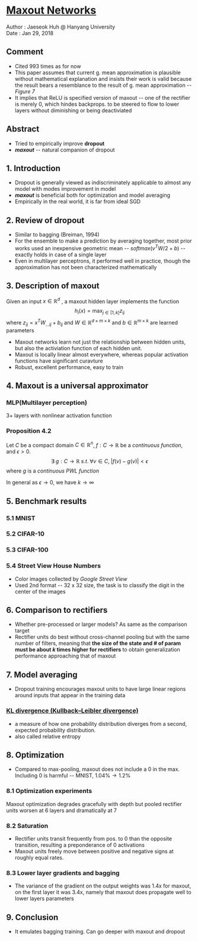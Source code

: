 # [Maxout Networks](http://proceedings.mlr.press/v28/goodfellow13.pdf)

Author : Jaeseok Huh @ Hanyang University  
Date : Jan 29, 2018

## Comment
* Cited 993 times as for now
* This paper assumes that current g. mean approximation is plausible without mathematical explanation and insists their work is valid because the result bears a resemblance to the result of g. mean approximation -- *Figure 7*
* It implies that ReLU is specified version of maxout -- one of the rectifier is merely $0$, which hindes backprops. to be steered to flow to lower layers without diminishing or being deactiviated


## Abstract
* Tried to empirically improve **dropout**
* ***maxout*** -- natural companion of dropout

## 1. Introduction
* Dropout is generally viewed as indiscriminately applicable to almost any model with modes improvement in model
* ***maxout*** is beneficial both for optimization and model averaging
* Empirically in the real world, it is far from ideal SGD

## 2. Review of dropout
* Similar to bagging (Breiman, 1994)
* For the ensemble to make a prediction by averaging together, most prior works used an inexpensive geometric mean -- $softmax(v^TW/2+b)$ -- exactly holds in case of a single layer
* Even in multilayer perceptrons, it performed well in practice, though the approximation has not been characterized mathematically

## 3. Description of maxout
Given an input $x\in\mathbb{R}^d$ , a maxout hidden layer implements the function
$$h_i(x)=\max_{j\in[1,k]} z_{ij}$$
where $z_{ij}=x^TW_{...ij} + b_{ij}$ and $W \in\mathbb{R}^{d\times m \times k}$ and $b \in \mathbb{R}^{m \times k}$ are learned parameters

* Maxout networks learn not just the relationship between hidden units, but also the activiation function of each hidden unit.
* Maxout is locally linear almost everywhere, whereas popular activation functions have significant curavture
* Robust, excellent performance, easy to train

## 4. Maxout is a universal approximator
### MLP(Multilayer perception)
3+ layers with nonlinear activation function

### Proposition 4.2
Let $C$ be a compact domain $C \in \mathbb{R}^n$, $f : C\rightarrow \mathbb{R}$ be a *continuous function*, and $\epsilon > 0$.
$$
\exists\;   g:C\rightarrow \mathbb{R} \;s.t. \; \forall v \in C, \; |f(v)-g(v)| < \epsilon
$$
where $g$ is a *continuous PWL function*  

In general as $\epsilon \rightarrow 0$, we have $k \rightarrow \infty$

## 5. Benchmark results
### 5.1 MNIST
### 5.2 CIFAR-10
### 5.3 CIFAR-100
### 5.4 Street View House Numbers
* Color images collected by *Google Street View*
* Used 2nd format -- 32 x 32 size, the task is to classify the digit in the center of the images

## 6. Comparison to rectifiers
* Whether pre-processed or larger models? As same as the comparison target
* Rectifier units do best without cross-channel pooling but with the same number of filters, meaning that **the size of the state and # of param must be about $k$ times higher for rectifiers** to obtain generalization performance approaching that of maxout

## 7. Model averaging
* Dropout training encourages maxout units to have large linear regions around inputs that
appear in the training data

### [KL divergence  (Kullback–Leibler divergence)](https://en.wikipedia.org/wiki/Kullback%E2%80%93Leibler_divergence)
* a measure of how one probability distribution diverges from a second, expected probability distribution.
* also called relative entropy

## 8. Optimization
*  Compared to max-pooling, maxout does not include a $0$ in the max. Including $0$ is harmful -- MNIST, $1.04\%\rightarrow1.2\%$

### 8.1 Optimization experiments
Maxout optimization degrades gracefully with depth but pooled rectifier units worsen  at 6 layers and dramatically at 7

### 8.2 Saturation
* Rectifier units transit frequently from pos. to $0$ than the opposite transition, resulting a preponderance of $0$ activations
* Maxout units freely move between positive and negative signs at roughly equal rates.

### 8.3 Lower layer gradients and bagging
* The variance of the gradient on the output weights was 1.4x for maxout, on the first layer it was 3.4x, namely that maxout does propagate well to lower layers parameters

## 9. Conclusion
* It emulates bagging training. Can go deeper with maxout and dropout


<!--stackedit_data:
eyJoaXN0b3J5IjpbOTA1MTUwMl19
-->
